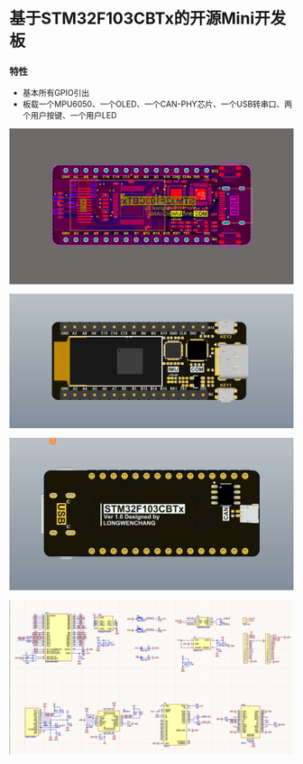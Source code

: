 # 基于STM32F103CBTx的开源Mini开发板

### 特性

+ 基本所有GPIO引出
+ 板载一个MPU6050、一个OLED、一个CAN-PHY芯片、一个USB转串口、两个用户按键、一个用户LED



![0](5.Docs\1.Images\0.png)

![1](5.Docs\1.Images\1.png)

![2](5.Docs\1.Images\2.png)

![3](5.Docs\1.Images\3.png)



